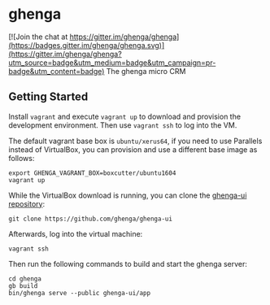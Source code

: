 # ghenga

[![Join the chat at https://gitter.im/ghenga/ghenga](https://badges.gitter.im/ghenga/ghenga.svg)](https://gitter.im/ghenga/ghenga?utm_source=badge&utm_medium=badge&utm_campaign=pr-badge&utm_content=badge)
The ghenga micro CRM

## Getting Started

Install `vagrant` and execute `vagrant up` to download and provision the
development environment. Then use `vagrant ssh` to log into the VM.

The default vagrant base box is `ubuntu/xerus64`, if you need to use Parallels
instead of VirtualBox, you can provision and use a different base image as
follows:

```shell
export GHENGA_VAGRANT_BOX=boxcutter/ubuntu1604
vagrant up
```

While the VirtualBox download is running, you can clone the [ghenga-ui
repository](https://github.com/ghenga/ghenga-ui):

```shell
git clone https://github.com/ghenga/ghenga-ui
```

Afterwards, log into the virtual machine:

```
vagrant ssh
```

Then run the following commands to build and start the ghenga server:

```shell
cd ghenga
gb build
bin/ghenga serve --public ghenga-ui/app
```
